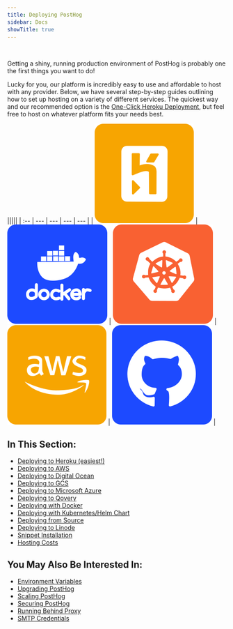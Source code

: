 ```yaml
---
title: Deploying PostHog
sidebar: Docs
showTitle: true
---
```


<br>


Getting a shiny, running production environment of PostHog is probably one the first things you want to do! 

Lucky for you, our platform is incredibly easy to use and affordable to host with any provider. Below, we have several step-by-step guides outlining how to set up hosting on a variety of different services. The quickest way and our recommended option is the [One-Click Heroku Deployment](/docs/deployment/deploy-heroku), but feel free to host on whatever platform fits your needs best.

<span class='table-no-borders'>

|||||
| :-- | --- | --- | --- | --- |
| [![](../../src/images/deploy-heroku.svg)](/docs/deployment/deploy-heroku) | [![](../../src/images/deploy-docker.svg)](/docs/deployment/deploy-docker) | [![](../../src/images/deploy-kubernetes.svg)](/docs/deployment/deploy-kubernetes) | [![](../../src/images/deploy-aws.svg)](/docs/deployment/deploy-aws) | [![](../../src/images/deploy-source.svg)](/docs/deployment/deploy-source) |

</span>

## **In This Section:**

- [Deploying to Heroku (easiest!)](/docs/deployment/deploy-heroku)
- [Deploying to AWS](/docs/deployment/deploy-aws)
- [Deploying to Digital Ocean](/docs/deployment/deploy-digital-ocean)
- [Deploying to GCS](/docs/deployment/deploy-gcs)
- [Deploying to Microsoft Azure](/docs/deployment/deploy-azure)
- [Deploying to Qovery](/docs/deployment/deploy-qovery)
- [Deploying with Docker](/docs/deployment/deploy-docker)
- [Deploying with Kubernetes/Helm Chart](/docs/deployment/deploy-kubernetes)
- [Deploying from Source](/docs/deployment/deploy-source)
- [Deploying to Linode](/docs/deployment/deploy-linode)
- [Snippet Installation](/docs/deployment/snippet-installation)
- [Hosting Costs](/docs/deployment/hosting-costs)


## **You May Also Be Interested In:**

- [Environment Variables](/docs/configuring-posthog/environment-variables)
- [Upgrading PostHog](/docs/configuring-posthog/upgrading-posthog)
- [Scaling PostHog](/docs/configuring-posthog/scaling-posthog)
- [Securing PostHog](/docs/configuring-posthog/securing-posthog)
- [Running Behind Proxy](/docs/configuring-posthog/running-behind-proxy)
- [SMTP Credentials](/docs/configuring-posthog/smtp-credentials)
